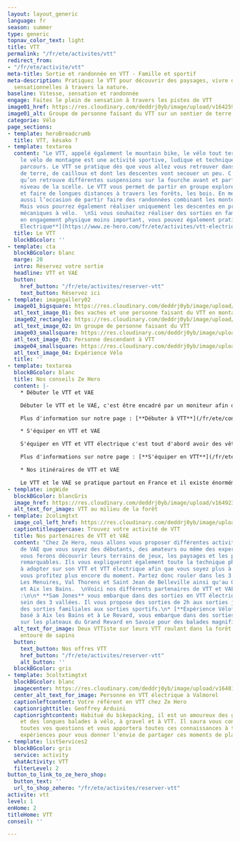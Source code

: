 ```yaml
---
layout: layout_generic
language: fr
season: summer
type: generic
topnav_color_text: light
title: VTT
permalink: "/fr/ete/activites/vtt"
redirect_from:
- "/fr/ete/activite/vtt"
meta-title: Sortie et randonnée en VTT - Famille et sportif
meta-description: Pratiquez le VTT pour découvrir des paysages, vivre des descentes
  sensationnelles à travers la nature.
baseline: Vitesse, sensation et randonnée
engage: Faites le plein de sensation à travers les pistes de VTT
image01_href: https://res.cloudinary.com/deddrj0yb/image/upload/v1642592264/website/summer/lachlan-cruickshank-S9v_EPJfGys-unsplash_b5jpdh.jpg
image01_alt: Groupe de personne faisant du VTT sur un sentier de terre face à la montagne
categorie: Vélo
page_sections:
- template: heroBreadcrumb
  title: VTT, késako ?
- template: textarea
  content: "Le VTT, appelé également le mountain bike, le vélo tout terrain ou encore
    le vélo de montagne est une activité sportive, ludique et technique selon les
    parcours. Le VTT se pratique dès que vous allez vous retrouver dans des sentiers
    de terre, de cailloux et dont les descentes vont secouer un peu. C’est pour cela
    qu’on retrouve différentes suspensions sur la fourche avant et parfois aussi au
    niveau de la scelle. Le VTT vous permet de partir en groupe explorer la nature
    et faire de longues distances à travers les forêts, les bois. En montagne c’est
    aussi l’occasion de partir faire des randonnées combinant les montées et les descentes.
    Mais vous pourrez également réaliser uniquement les descentes en prenant les remontées
    mécaniques à vélo.  \nSi vous souhaitez réaliser des sorties en famille, avec
    en engagement physique moins important, vous pouvez également pratiquer le [**VTT
    Electrique**](https://www.ze-hero.com/fr/ete/activites/vtt-electrique). "
  title: Le VTT
  blockBGcolor: ''
- template: cta
  blockBGcolor: blanc
  marge: 20
  intro: Réservez votre sortie
  headline: VTT et VAE
  button:
    href_button: "/fr/ete/activites/reserver-vtt"
    text_button: Réservez ici
- template: imagegallery02
  image01_bigsquare: https://res.cloudinary.com/deddrj0yb/image/upload/v1655108069/website/VTT%20AE/pexels-reinhard-bruckner-5328112.jpg
  atl_text_image_01: Des vaches et une personne faisant du VTT en montagne
  image02_rectangle: https://res.cloudinary.com/deddrj0yb/image/upload/v1655108071/website/VTT%20AE/forest-4366094_1920.jpg
  atl_text_image_02: Un groupe de personne faisant du VTT
  image03_smallsquare: https://res.cloudinary.com/deddrj0yb/image/upload/v1654866668/website/Sames%20Jones/FB_IMG_1654680653467.jpg
  atl_text_image_03: Personne descendant à VTT
  image04_smallsquare: https://res.cloudinary.com/deddrj0yb/image/upload/v1653899659/website/Exp%C3%A9rience%20V%C3%A9lo/randonn%C3%A9e_en_vtt_%C3%A9lectrique_%C3%A0_proximit%C3%A9_du_lac_d_annecy_en_haute-savoie..jpg
  atl_text_image_04: Expérience Vélo
  title: ''
- template: textarea
  blockBGcolor: blanc
  title: Nos conseils Ze Hero
  content: |-
    * Débuter le VTT et VAE

    Débuter le VTT et le VAE, c'est être encadré par un moniteur afin de parcourir des sentiers dans un environnement naturel. C'est profiter de l'émulsion d'un groupe, de découvrir des lieux, des paysages, de rouler en montagne, en forêts. Vous pourrez alors apprendre comment bien pédaler en montée, les techniques de descente et profiter du moment. Que ce soit pour des petites balades, de longues randonnées pour famille ou sportive, partez rouler en VTT et VAE.

    Plus d'information sur notre page : [**Débuter à VTT**](/fr/ete/conseils/debuter-vtt)

    * S'équiper en VTT et VAE

    S'équiper en VTT et VTT électrique c'est tout d'abord avoir des vêtements adaptés à l'activité. Il vous faudra vous protéger avec un casque et parfois des protections supplémentaires tel qu'aux coudes, genoux, cheville et dos. Il vaut mieux porter des lunettes afin de ne pas recevoir de projectiles dans les yeux. En ce qui concerne les VTT, si vous êtes encadrés par un moniteur, vous pourrez louer dans un magasin ou directement auprès de lui votre VTT.

    Plus d'informations sur notre page : [**S'équiper en VTT**](/fr/ete/conseils/equipement-vtt)

    * Nos itinéraires de VTT et VAE

    Le VTT et le VAE se pratique partout en France et il existe énormément d'itinéraires de VTT. Que ce soit en campagne, près du littoral, en montagne, vous pourrez profiter de nombreuses balades. Avec Ze Hero, nous vous proposons des sorties de VTT dans les Alpes et à Aix les Bains. Vous bénéficierez de rouler dans des lieux naturels, avec des paysages magnifiques. Des itinéraires adaptés à tous les niveaux pour des moments de découverte, d'effort et d'engagement.
- template: imgWide
  blockBGcolor: blancGris
  image_href: https://res.cloudinary.com/deddrj0yb/image/upload/v1649234241/website/assets/Recadr%C3%A9es/vtt.png
  alt_text_for_image: VTT au milieu de la forêt
- template: 2colimgtxt
  image_col_left_href: https://res.cloudinary.com/deddrj0yb/image/upload/v1642592264/website/summer/tim-foster-qrIy8dBzCVU-unsplash_t0p4kh.jpg
  captiontitleuppercase: Trouvez votre activité de VTT
  title: Nos partenaires de VTT et VAE
  content: "Chez Ze Hero, nous allons vous proposer différentes activités de VTT et
    de VAE que vous soyez des débutants, des amateurs ou même des experts. Nos partenaires
    vous ferons découvrir leurs terrains de jeux, les paysages et les points de vue
    remarquables. Ils vous expliqueront également toute la technique physique et technique
    à adopter sur son VTT et VTT électrique afin que vous soyez plus à l'aise et que
    vous profitez plus encore du moment. Partez donc rouler dans les 3 Vallées à Méribel,
    Les Menuires, Val Thorens et Saint Jean de Belleville ainsi qu'au Grand Revard
    et Aix les Bains.  \nVoici nos différents partenaires de VTT et VAE chez Ze Hero
    :\n\n* **Sam Jones** vous embarque dans des sorties en VTT électrique et VTT au
    sein des 3 vallées. Il vous propose des sorties de 2h aux sorties journées pour
    des sorties familiales aux sorties sportifs.\n* [**Expérience Vélo**](https://www.ze-hero.com/fr/ete/partenaires/experience-velo),
    basé à Aix les Bains et à Le Revard, vous embarque dans des sorties de VTT électrique
    sur les plateaux du Grand Revard en Savoie pour des balades magnifiques."
  alt_text_for_image: Deux VTTiste sur leurs VTT roulant dans la forêt sur un chemin
    entouré de sapins
  button:
    text_button: Nos offres VTT
    href_button: "/fr/ete/activites/reserver-vtt"
    alt_button: ''
  blockBGcolor: gris
- template: 3coltxtimgtxt
  blockBGcolor: blanc
  imagecenter: https://res.cloudinary.com/deddrj0yb/image/upload/v1648110488/website/summer/IMG_20201110_155723.jpg
  center_alt_text_for_image: Personne en VTT électrique à Valmorel
  captionleftcontent: Votre référent en VTT chez Ze Hero
  captionrighttitle: Geoffrey Arduini
  captionrightcontent: Habitué du bikepacking, il est un amoureux des grands espaces
    et des longues balades à vélo, à gravel et à VTT. Il saura vous conseiller pour
    toutes vos questions et vous apportera toutes ces connaissances à travers ses
    expériences pour vous donner l'envie de partager ces moments de plaisir à VTT.
- template: listServices2
  blockBGcolor: gris
  service: activity
  whatActivity: VTT
  filterLevel: 2
button_to_link_to_ze_hero_shop:
  button_text: ''
  url_to_shop_zehero: "/fr/ete/activites/reserver-vtt"
activite: vtt
level: 1
enHome: 2
titleHome: VTT
conseil: ''

---
```

